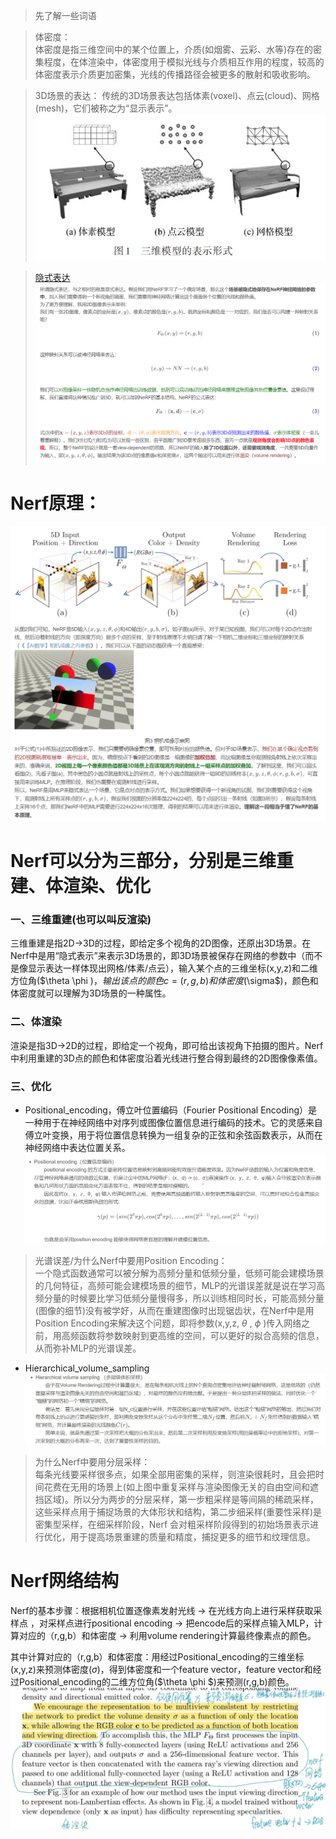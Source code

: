 > 先了解一些词语

> 体密度：  
> 体密度是指三维空间中的某个位置上，介质(如烟雾、云彩、水等)存在的密集程度，在体渲染中，体密度用于模拟光线与介质相互作用的程度，较高的体密度表示介质更加密集，光线的传播路径会被更多的散射和吸收影响。

> 3D场景的表达：
> 传统的3D场景表达包括体素(voxel)、点云(cloud)、网格(mesh)，它们被称之为“显示表示”。
> ![display_expression](https://github.com/gjgjgjfff/Nerf_Learn/blob/main/img/Nerf/display_expression.png)

> [隐式表达](https://blog.csdn.net/leviopku/article/details/129933938?ops_request_misc=%257B%2522request%255Fid%2522%253A%2522169312923016800186565890%2522%252C%2522scm%2522%253A%252220140713.130102334.pc%255Fall.%2522%257D&request_id=169312923016800186565890&biz_id=0&utm_medium=distribute.pc_search_result.none-task-blog-2~all~first_rank_ecpm_v1~rank_v31_ecpm-1-129933938-null-null.142^v93^insert_down1&utm_term=%E6%89%80%E4%BB%A5NeRF%E7%9A%84%E8%BE%93%E5%85%A5%E9%99%A4%E4%BA%86&spm=1018.2226.3001.4187)
> ![implicit_expression](https://github.com/gjgjgjfff/Nerf_Learn/blob/main/img/Nerf/Nerf_implicit_expression.jpg)
# Nerf原理：
![Nerf_pipline](https://github.com/gjgjgjfff/Nerf_Learn/blob/main/img/Nerf/Nerf_pipline.png)
![Nerf_principle](https://github.com/gjgjgjfff/Nerf_Learn/blob/main/img/Nerf/Nerf_principle.png)
# Nerf可以分为三部分，分别是三维重建、体渲染、优化
### 一、三维重建(也可以叫反渲染)
三维重建是指2D->3D的过程，即给定多个视角的2D图像，还原出3D场景。在Nerf中是用“隐式表示”来表示3D场景的，即3D场景被保存在网络的参数中（而不是像显示表达一样体现出网格/体素/点云），输入某个点的三维坐标(x,y,z)和二维方位角($\theta \phi $)，输出该点的颜色c=(r,g,b)和体密度($\sigma$)，颜色和体密度就可以理解为3D场景的一种属性。
### 二、体渲染
渲染是指3D->2D的过程，即给定一个视角，即可给出该视角下拍摄的图片。Nerf中利用重建的3D点的颜色和体密度沿着光线进行整合得到最终的2D图像像素值。
### 三、优化
* Positional_encoding，傅立叶位置编码（Fourier Positional Encoding）是一种用于在神经网络中对序列或图像位置信息进行编码的技术。它的灵感来自傅立叶变换，用于将位置信息转换为一组复杂的正弦和余弦函数表示，从而在神经网络中表达位置关系。
![Positional_encoding](https://github.com/gjgjgjfff/Nerf_Learn/blob/main/img/Nerf/Nerf_Positional_encoding.png)
> 光谱误差/为什么Nerf中要用Position Encoding：  
> 一个隐式函数通常可以被分解为高频分量和低频分量，低频可能会建模场景的几何特征，高频可能会建模场景的细节，MLP的光谱误差就是说在学习高频分量的时候要比学习低频分量慢得多，所以训练相同时长，可能高频分量(图像的细节)没有被学好，从而在重建图像时出现锯齿状，在Nerf中是用Position Encoding来解决这个问题，即将参数(x,y,z, $\theta$ , $\phi$  )传入网络之前，用高频函数将参数映射到更高维的空间，可以更好的拟合高频的信息，从而弥补MLP的光谱误差。  
* Hierarchical_volume_sampling
![Hierarchical_volume_sampling](https://github.com/gjgjgjfff/Nerf_Learn/blob/main/img/Nerf/Nerf_Hierarchical_volume_sampling.jpg)
> 为什么Nerf中要用分层采样：  
> 每条光线要采样很多点，如果全部用密集的采样，则渲染很耗时，且会把时间花费在无用的场景上(如上图中重复采样与渲染图像无关的自由空间和遮挡区域)。所以分为两步的分层采样，第一步粗采样是等间隔的稀疏采样，这些采样点用于捕捉场景的大体形状和结构，第二步细采样(重要性采样)是密集型采样，在细采样阶段，Nerf 会对粗采样阶段得到的初始场景表示进行优化，用于提高场景重建的质量和精度，捕捉更多的细节和纹理信息。
# Nerf网络结构
Nerf的基本步骤：根据相机位置逐像素发射光线 → 在光线方向上进行采样获取采样点 ，对采样点进行positional encoding → 把encode后的采样点输入MLP，计算对应的（r,g,b）和体密度 → 利用volume rendering计算最终像素点的颜色。  

其中计算对应的（r,g,b）和体密度：用经过Positional_encoding的三维坐标(x,y,z)来预测体密度($\sigma$)，得到体密度和一个feature vector，feature vector和经过Positional_encoding的二维方位角($\theta \phi $)来预测(r,g,b)颜色。
![Nerf_network](https://github.com/gjgjgjfff/Nerf_Learn/blob/main/img/Nerf/Nerf_network.jpg)
